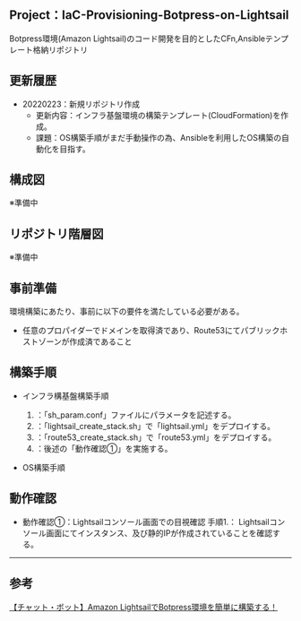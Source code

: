 ## Project：IaC-Provisioning-Botpress-on-Lightsail
Botpress環境(Amazon Lightsail)のコード開発を目的としたCFn,Ansibleテンプレート格納リポジトリ

## 更新履歴
- 20220223：新規リポジトリ作成
    - 更新内容：インフラ基盤環境の構築テンプレート(CloudFormation)を作成。
    - 課題：OS構築手順がまだ手動操作の為、Ansibleを利用したOS構築の自動化を目指す。

## 構成図
※準備中

## リポジトリ階層図
※準備中

## 事前準備<br>
環境構築にあたり、事前に以下の要件を満たしている必要がある。<br>
- 任意のプロパイダーでドメインを取得済であり、Route53にてパブリックホストゾーンが作成済であること

## 構築手順<br>
- インフラ構基盤構築手順
    1. ：「sh_param.conf」ファイルにパラメータを記述する。
    2. ：「lightsail_create_stack.sh」で「lightsail.yml」をデプロイする。
    3. ：「route53_create_stack.sh」で「route53.yml」をデプロイする。
    4. ：後述の「動作確認①」を実施する。

- OS構築手順

## 動作確認<br>
- 動作確認①：Lightsailコンソール画面での目視確認
    手順1.： Lightsailコンソール画面にてインスタンス、及び静的IPが作成されていることを確認する。

***
## 参考
[【チャット・ボット】Amazon LightsailでBotpress環境を簡単に構築する！](https://chibinfra-techblog.com/build-chat-bot-botpress/)